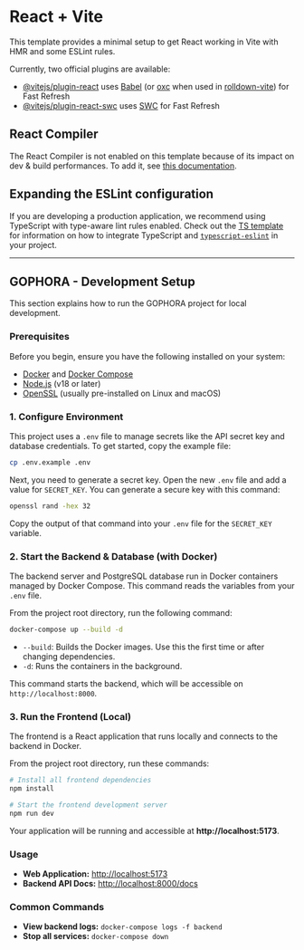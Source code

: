 # React + Vite

This template provides a minimal setup to get React working in Vite with HMR and some ESLint rules.

Currently, two official plugins are available:

- [@vitejs/plugin-react](https://github.com/vitejs/vite-plugin-react/blob/main/packages/plugin-react) uses [Babel](https://babeljs.io/) (or [oxc](https://oxc.rs) when used in [rolldown-vite](https://vite.dev/guide/rolldown)) for Fast Refresh
- [@vitejs/plugin-react-swc](https://github.com/vitejs/vite-plugin-react/blob/main/packages/plugin-react-swc) uses [SWC](https://swc.rs/) for Fast Refresh

## React Compiler

The React Compiler is not enabled on this template because of its impact on dev & build performances. To add it, see [this documentation](https://react.dev/learn/react-compiler/installation).

## Expanding the ESLint configuration

If you are developing a production application, we recommend using TypeScript with type-aware lint rules enabled. Check out the [TS template](https://github.com/vitejs/vite/tree/main/packages/create-vite/template-react-ts) for information on how to integrate TypeScript and [`typescript-eslint`](https://typescript-eslint.io) in your project.

---

## GOPHORA - Development Setup

This section explains how to run the GOPHORA project for local development.

### Prerequisites

Before you begin, ensure you have the following installed on your system:

- [Docker](https://www.docker.com/get-started) and [Docker Compose](https://docs.docker.com/compose/install/)
- [Node.js](https://nodejs.org/en/download/) (v18 or later)
- [OpenSSL](https://www.openssl.org/) (usually pre-installed on Linux and macOS)

### 1. Configure Environment

This project uses a `.env` file to manage secrets like the API secret key and database credentials. To get started, copy the example file:

```bash
cp .env.example .env
```

Next, you need to generate a secret key. Open the new `.env` file and add a value for `SECRET_KEY`. You can generate a secure key with this command:

```bash
openssl rand -hex 32
```

Copy the output of that command into your `.env` file for the `SECRET_KEY` variable.

### 2. Start the Backend & Database (with Docker)

The backend server and PostgreSQL database run in Docker containers managed by Docker Compose. This command reads the variables from your `.env` file.

From the project root directory, run the following command:

```bash
docker-compose up --build -d
```

- `--build`: Builds the Docker images. Use this the first time or after changing dependencies.
- `-d`: Runs the containers in the background.

This command starts the backend, which will be accessible on `http://localhost:8000`.

### 3. Run the Frontend (Local)

The frontend is a React application that runs locally and connects to the backend in Docker.

From the project root directory, run these commands:

```bash
# Install all frontend dependencies
npm install

# Start the frontend development server
npm run dev
```

Your application will be running and accessible at **http://localhost:5173**.

### Usage

- **Web Application:** [http://localhost:5173](http://localhost:5173)
- **Backend API Docs:** [http://localhost:8000/docs](http://localhost:8000/docs)

### Common Commands

- **View backend logs:** `docker-compose logs -f backend`
- **Stop all services:** `docker-compose down`
